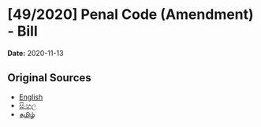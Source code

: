 # [49/2020] Penal Code (Amendment) - Bill

**Date:** 2020-11-13

## Original Sources

- [English](https://documents.gov.lk/view/bills/2020/11/49-2020_E.pdf)
- [සිංහල](https://documents.gov.lk/view/bills/2020/11/49-2020_S.pdf)
- [தமிழ்](https://documents.gov.lk/view/bills/2020/11/49-2020_T.pdf)
